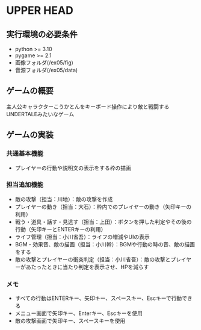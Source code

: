 # UPPER HEAD
## 実行環境の必要条件
* python >= 3.10
* pygame >= 2.1
* 画像フォルダ(/ex05/fig)
* 音源フォルダ(/ex05/data)

## ゲームの概要
主人公キャラクターこうかとんをキーボード操作により敵と戦闘するUNDERTALEみたいなゲーム

## ゲームの実装
### 共通基本機能
* プレイヤーの行動や説明文の表示をする枠の描画

### 担当追加機能
* 敵の攻撃（担当：川地）：敵の攻撃を作成
* プレイヤーの動き（担当：大石）：枠内でのプレイヤーの動き（矢印キーの利用）
* 戦う・道具・話す・見逃す（担当：上田）：ボタンを押した判定やその後の行動（矢印キーとENTERキーの利用）
* ライフ管理（担当：小川省吾）：ライフの増減やUIの表示
* BGM・効果音、敵の描画（担当：小川幹）：BGMや行動の時の音、敵の描画をする
* 敵の攻撃とプレイヤーの衝突判定（担当：小川省吾）：敵の攻撃とプレイヤーがあたったときに当たり判定を表示させ、HPを減らす

### メモ
* すべての行動はENTERキー、矢印キー、スペースキー、Escキーで行動できる
* メニュー画面で矢印キー、Enterキー、Escキーを使用
* 敵の攻撃画面で矢印キー、スペースキーを使用

